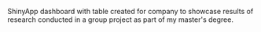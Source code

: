 ShinyApp dashboard with table created for company to showcase results of research conducted in a group project as part of my master's degree. 